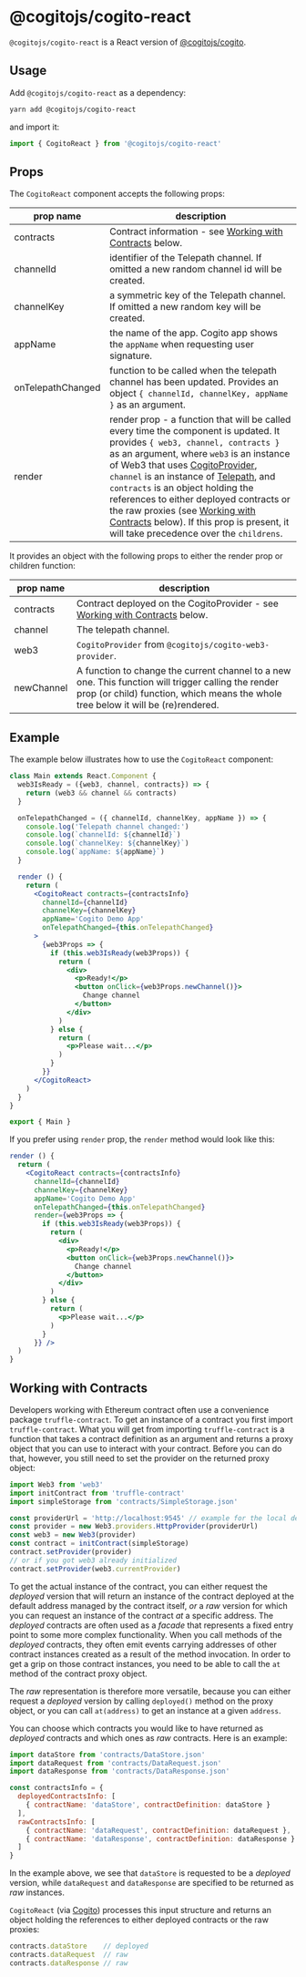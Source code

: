 # @cogitojs/cogito-react

`@cogitojs/cogito-react` is a React version of [@cogitojs/cogito].

## Usage

Add `@cogitojs/cogito-react` as a dependency:

```bash
yarn add @cogitojs/cogito-react
```

and import it:

```javascript
import { CogitoReact } from '@cogitojs/cogito-react'
```

## Props

The `CogitoReact` component accepts the following props:

| prop name | description  |
|-----------|--------------|
| contracts  | Contract information - see [Working with Contracts] below. |
| channelId  | identifier of the Telepath channel. If omitted a new random channel id will be created. |
| channelKey | a symmetric key of the Telepath channel. If omitted a new random key will be created. |
| appName    | the name of the app. Cogito app shows the `appName` when requesting user signature. |
| onTelepathChanged | function to be called when the telepath channel has been updated. Provides an object `{ channelId, channelKey, appName }` as an argument. |
| render     | render prop - a function that will be called every time the component is updated. It provides `{ web3, channel, contracts }` as an argument, where `web3` is an instance of Web3 that uses [CogitoProvider], `channel` is an instance of [Telepath], and `contracts` is an object holding the references to either deployed contracts or the raw proxies (see [Working with Contracts] below). If this prop is present, it will take precedence over the `childrens`. |

It provides an object with the following props to either the render prop or children function:

| prop name | description  |
|-----------|--------------|
| contracts | Contract deployed on the CogitoProvider - see [Working with Contracts] below. |
| channel   | The telepath channel. |
| web3      | `CogitoProvider` from `@cogitojs/cogito-web3-provider`. |
| newChannel | A function to change the current channel to a new one. This function will trigger calling the render prop (or child) function, which means the whole tree below it will be (re)rendered. |

## Example

The example below illustrates how to use the `CogitoReact` component:

```jsx
class Main extends React.Component {
  web3IsReady = ({web3, channel, contracts}) => {
    return (web3 && channel && contracts)
  }

  onTelepathChanged = ({ channelId, channelKey, appName }) => {
    console.log('Telepath channel changed:')
    console.log(`channelId: ${channelId}`)
    console.log(`channelKey: ${channelKey}`)
    console.log(`appName: ${appName}`)
  }

  render () {
    return (
      <CogitoReact contracts={contractsInfo}
        channelId={channelId}
        channelKey={channelKey}
        appName='Cogito Demo App'
        onTelepathChanged={this.onTelepathChanged}
      >
        {web3Props => {
          if (this.web3IsReady(web3Props)) {
            return (
              <div>
                <p>Ready!</p>
                <button onClick={web3Props.newChannel()}>
                  Change channel
                </button>
              </div>
            )
          } else {
            return (
              <p>Please wait...</p>
            )
          }
        }}
      </CogitoReact>
    )
  }
}

export { Main }
```

If you prefer using `render` prop, the `render` method would look like this:

```jsx
render () {
  return (
    <CogitoReact contracts={contractsInfo}
      channelId={channelId}
      channelKey={channelKey}
      appName='Cogito Demo App'
      onTelepathChanged={this.onTelepathChanged}
      render={web3Props => {
        if (this.web3IsReady(web3Props)) {
          return (
            <div>
              <p>Ready!</p>
              <button onClick={web3Props.newChannel()}>
                Change channel
              </button>
            </div>
          )
        } else {
          return (
            <p>Please wait...</p>
          )
        }
      }} />
  )
}
```

## Working with Contracts

Developers working with Ethereum contract often use a convenience package `truffle-contract`.
To get an instance of a contract you first import `truffle-contract`. What you will get from importing `truffle-contract` is a function that takes a contract definition as an argument and returns a proxy object that you can use to interact with your contract. Before you can do that, however, you still need to set the provider on the returned proxy object:

```javascript
import Web3 from 'web3'
import initContract from 'truffle-contract'
import simpleStorage from 'contracts/SimpleStorage.json'

const providerUrl = 'http://localhost:9545' // example for the local development
const provider = new Web3.providers.HttpProvider(providerUrl)
const web3 = new Web3(provider)
const contract = initContract(simpleStorage)
contract.setProvider(provider)
// or if you got web3 already initialized
contract.setProvider(web3.currentProvider)
```

To get the actual instance of the contract, you can either request the *deployed* version that will
return an instance of the contract deployed at the default address managed by the contract itself, *or*
a *raw* version for which you can request an instance of the contract *at* a specific address. The
*deployed* contracts are often used as a *facade* that represents a fixed entry point to some more
complex functionality. When you call methods of the *deployed* contracts, they often emit events
carrying addresses of other contract instances created as a result of the method invocation. In order to
get a grip on those contract instances, you need to be able to call the `at` method of the contract
proxy object.

The *raw* representation is therefore more versatile, because you can either request a *deployed*
version by calling `deployed()` method on the proxy object, or you can call `at(address)` to get
an instance at a given `address`.

You can choose which contracts you would like to have returned as *deployed* contracts and which ones as *raw* contracts. Here is an example:

```javascript
import dataStore from 'contracts/DataStore.json'
import dataRequest from 'contracts/DataRequest.json'
import dataResponse from 'contracts/DataResponse.json'

const contractsInfo = {
  deployedContractsInfo: [
    { contractName: 'dataStore', contractDefinition: dataStore }
  ],
  rawContractsInfo: [
    { contractName: 'dataRequest', contractDefinition: dataRequest },
    { contractName: 'dataResponse', contractDefinition: dataResponse }
  ]
}
```

In the example above, we see that `dataStore` is requested to be a *deployed* version, while `dataRequest` and `dataResponse` are specified to be returned as *raw* instances.

`CogitoReact` (via [Cogito]) processes this input structure and returns an object holding the references to either deployed contracts or the raw proxies:

```javascript
contracts.dataStore    // deployed
contracts.dataRequest  // raw
contracts.dataResponse // raw
```

[@cogitojs/cogito]: https://cogito.mobi/components/cogito
[Cogito]: https://cogito.mobi/components/cogito
[CogitoProvider]: https://cogito.mobi/components/cogito-web3-provider
[Telepath]: https://cogito.mobi/components/telepath-js
[Working with Contracts]: #working-with-contracts
